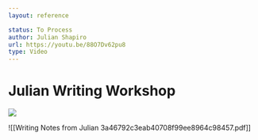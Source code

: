 ```yaml
---
layout: reference

status: To Process
author: Julian Shapiro
url: https://youtu.be/88O7Dv62pu8
type: Video
---
```

# Julian Writing Workshop
![](https://youtu.be/88O7Dv62pu8)

![[Writing Notes from Julian 3a46792c3eab40708f99ee8964c98457.pdf]]